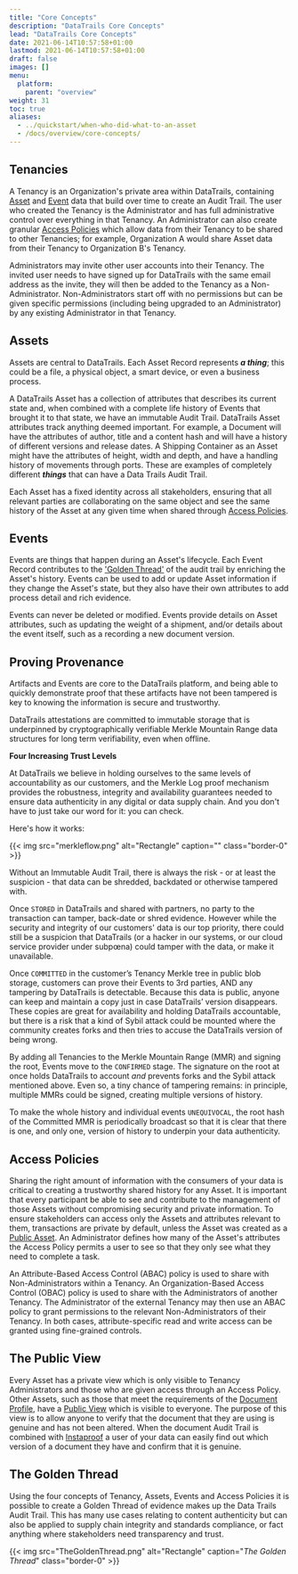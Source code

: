 ```yaml
---
title: "Core Concepts"
description: "DataTrails Core Concepts"
lead: "DataTrails Core Concepts"
date: 2021-06-14T10:57:58+01:00
lastmod: 2021-06-14T10:57:58+01:00
draft: false
images: []
menu: 
  platform:
    parent: "overview"
weight: 31
toc: true
aliases:
  - ../quickstart/when-who-did-what-to-an-asset
  - /docs/overview/core-concepts/
---
```


## Tenancies

A Tenancy is an Organization's private area within DataTrails, containing [Asset](./#assets) and [Event](./#events) data that build over time to create an Audit Trail. The user who created the Tenancy is the Administrator and has full administrative control over everything in that Tenancy. An Administrator can also create granular [Access Policies](./#access-policies) which allow data from their Tenancy to be shared to other Tenancies; for example, Organization A would share Asset data from their Tenancy to Organization B's Tenancy.

Administrators may invite other user accounts into their Tenancy. The invited user needs to have signed up for DataTrails with the same email address as the invite, they will then be added to the Tenancy as a Non-Administrator. Non-Administrators start off with no permissions but can be given specific permissions (including being upgraded to an Administrator) by any existing Administrator in that Tenancy.

## Assets

Assets are central to DataTrails. Each Asset Record represents ***a thing***; this could be a file, a physical object, a smart device, or even a business process.

A DataTrails Asset has a collection of attributes that describes its current state and, when combined with a complete life history of Events that brought it to that state, we have an immutable Audit Trail. DataTrails Asset attributes track anything deemed important. For example, a Document will have the attributes of author, title and a content hash and will have a history of different versions and release dates. A Shipping Container as an Asset might have the attributes of height, width and depth, and have a handling history of movements through ports.
These are examples of completely different ***things*** that can have a Data Trails Audit Trail.

Each Asset has a fixed identity across all stakeholders, ensuring that all relevant parties are collaborating on the same object and see the same history of the Asset at any given time when shared through [Access Policies](./#access-policies).

## Events

Events are things that happen during an Asset's lifecycle. Each Event Record contributes to the ['Golden Thread'](./#the-golden-thread) of the audit trail by enriching the Asset's history. Events can be used to add or update Asset information if they change the Asset's state, but they also have their own attributes to add process detail and rich evidence.

Events can never be deleted or modified. Events provide details on Asset attributes, such as updating the weight of a shipment, and/or details about the event itself, such as a recording a new document version.

## Proving Provenance

Artifacts and Events are core to the DataTrails platform, and being able to quickly demonstrate proof that these artifacts have not been tampered is key to knowing the information is secure and trustworthy.

DataTrails attestations are committed to immutable storage that is underpinned by cryptographically verifiable Merkle Mountain Range data structures for long term verifiability, even when offline.

**Four Increasing Trust Levels**

At DataTrails we believe in holding ourselves to the same levels of accountability as our customers, and the Merkle Log proof mechanism provides the robustness, integrity and availability guarantees needed to ensure data authenticity in any digital or data supply chain. And you don't have to just take our word for it: you can check.

Here's how it works:

{{< img src="merkleflow.png" alt="Rectangle" caption="<em></em>" class="border-0" >}}

Without an Immutable Audit Trail, there is always the risk - or at least the suspicion - that data can be shredded, backdated or otherwise tampered with.

Once `STORED` in DataTrails and shared with partners, no party to the transaction can tamper, back-date or shred evidence. However while the security and integrity of our customers' data is our top priority, there could still be a suspicion that DataTrails (or a hacker in our systems, or our cloud service provider under subpœna) could tamper with the data, or make it unavailable.

Once `COMMITTED` in the customer’s Tenancy Merkle tree in public blob storage, customers can prove their Events to 3rd parties, AND any tampering by DataTrails is detectable. Because this data is public, anyone can keep and maintain a copy just in case DataTrails’ version disappears. These copies are great for availability and holding DataTrails accountable, but there is a risk that a kind of Sybil attack could be mounted where the community creates forks and then tries to accuse the DataTrails version of being wrong.

By adding all Tenancies to the Merkle Mountain Range (MMR) and signing the root, Events move to the `CONFIRMED` stage. The signature on the root at once holds DataTrails to account *and* prevents forks and the Sybil attack mentioned above. Even so, a tiny chance of tampering remains: in principle, multiple MMRs could be signed, creating multiple versions of history.

To make the whole history and individual events `UNEQUIVOCAL`, the root hash of the Committed MMR is periodically broadcast so that it is clear that there is one, and only one, version of history to underpin your data authenticity.

## Access Policies

Sharing the right amount of information with the consumers of your data is critical to creating a trustworthy shared history for any Asset. It is important that every participant be able to see and contribute to the management of those Assets without compromising security and private information. To ensure stakeholders can access only the Assets and attributes relevant to them, transactions are private by default, unless the Asset was created as a [Public Asset](./#the-public-view). An Administrator defines how many of the Asset's attributes the Access Policy permits a user to see so that they only see what they need to complete a task.

An Attribute-Based Access Control (ABAC) policy is used to share with Non-Administrators within a Tenancy. An Organization-Based Access Control (OBAC) policy is used to share with the Administrators of another Tenancy. The Administrator of the external Tenancy may then use an ABAC policy to grant permissions to the relevant Non-Administrators of their Tenancy. In both cases, attribute-specific read and write access can be granted using fine-grained controls.

## The Public View

Every Asset has a private view which is only visible to Tenancy Administrators and those who are given access through an Access Policy. Other Assets, such as those that meet the requirements of the [Document Profile](/developers/developer-patterns/document-profile/), have a [Public View](/platform/overview/public-attestation/) which is visible to everyone.
The purpose of this view is to allow anyone to verify that the document that they are using is genuine and has not been altered. When the document Audit Trail is combined with [Instaproof](/platform/overview/instaproof/) a user of your data can easily find out which version of a document they have and confirm that it is genuine.

## The Golden Thread

Using the four concepts of Tenancy, Assets, Events and Access Policies it is possible to create a Golden Thread of evidence makes up the Data Trails Audit Trail.
This has many use cases relating to content authenticity but can also be applied to supply chain integrity and standards compliance, or fact anything where stakeholders need transparency and trust.

{{< img src="TheGoldenThread.png" alt="Rectangle" caption="<em>The Golden Thread</em>" class="border-0" >}}

